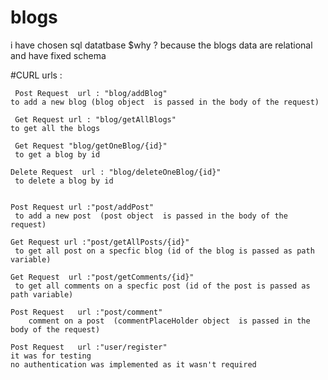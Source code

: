 # blogs

i have chosen sql datatbase
$why ?
    because the blogs data are relational and have fixed schema 

#CURL urls :

     Post Request  url : "blog/addBlog"
    to add a new blog (blog object  is passed in the body of the request)
    
     Get Request url : "blog/getAllBlogs"
    to get all the blogs 
    
     Get Request "blog/getOneBlog/{id}"
     to get a blog by id 
  
    Delete Request  url : "blog/deleteOneBlog/{id}"
     to delete a blog by id	

    
    Post Request url :"post/addPost"
     to add a new post  (post object  is passed in the body of the request)
   
    Get Request url :"post/getAllPosts/{id}"
     to get all post on a specfic blog (id of the blog is passed as path variable)
    
    Get Request  url :"post/getComments/{id}"
     to get all comments on a specfic post (id of the post is passed as path variable)
   
    Post Request   url :"post/comment"
        comment on a post  (commentPlaceHolder object  is passed in the body of the request)
    
    Post Request   url :"user/register" 
    it was for testing 
    no authentication was implemented as it wasn't required


  
